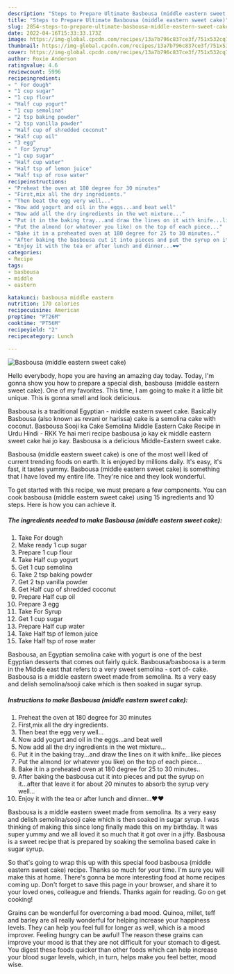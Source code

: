 ```yaml
---
description: "Steps to Prepare Ultimate Basbousa (middle eastern sweet cake)"
title: "Steps to Prepare Ultimate Basbousa (middle eastern sweet cake)"
slug: 2854-steps-to-prepare-ultimate-basbousa-middle-eastern-sweet-cake
date: 2022-04-16T15:33:33.173Z
image: https://img-global.cpcdn.com/recipes/13a7b796c837ce3f/751x532cq70/basbousa-middle-eastern-sweet-cake-recipe-main-photo.jpg
thumbnail: https://img-global.cpcdn.com/recipes/13a7b796c837ce3f/751x532cq70/basbousa-middle-eastern-sweet-cake-recipe-main-photo.jpg
cover: https://img-global.cpcdn.com/recipes/13a7b796c837ce3f/751x532cq70/basbousa-middle-eastern-sweet-cake-recipe-main-photo.jpg
author: Roxie Anderson
ratingvalue: 4.6
reviewcount: 5996
recipeingredient:
- " For dough"
- "1 cup sugar"
- "1 cup flour"
- "Half cup yogurt"
- "1 cup semolina"
- "2 tsp baking powder"
- "2 tsp vanilla powder"
- "Half cup of shredded coconut"
- "Half cup oil"
- "3 egg"
- " For Syrup"
- "1 cup sugar"
- "Half cup water"
- "Half tsp of lemon juice"
- "Half tsp of rose water"
recipeinstructions:
- "Preheat the oven at 180 degree for 30 minutes"
- "First,mix all the dry ingredients."
- "Then beat the egg very well..."
- "Now add yogurt and oil in the eggs...and beat well"
- "Now add all the dry ingredients in the wet mixture..."
- "Put it in the baking tray...and draw the lines on it with knife...like pieces"
- "Put the almond (or whatever you like) on the top of each piece..."
- "Bake it in a preheated oven at 180 degree for 25 to 30 minutes.."
- "After baking the basbousa cut it into pieces and put the syrup on it...after that leave it for about 20 minutes to absorb the syrup very well..."
- "Enjoy it with the tea or after lunch and dinner...❤❤"
categories:
- Recipe
tags:
- basbousa
- middle
- eastern

katakunci: basbousa middle eastern 
nutrition: 170 calories
recipecuisine: American
preptime: "PT26M"
cooktime: "PT56M"
recipeyield: "2"
recipecategory: Lunch

---
```



![Basbousa (middle eastern sweet cake)](https://img-global.cpcdn.com/recipes/13a7b796c837ce3f/751x532cq70/basbousa-middle-eastern-sweet-cake-recipe-main-photo.jpg)

Hello everybody, hope you are having an amazing day today. Today, I'm gonna show you how to prepare a special dish, basbousa (middle eastern sweet cake). One of my favorites. This time, I am going to make it a little bit unique. This is gonna smell and look delicious.

Basbousa is a traditional Egyptian - middle eastern sweet cake. Basically Basbousa (also known as revani or harissa) cake is a semolina cake with coconut. Basbousa Sooji ka Cake Semolina Middle Eastern Cake Recipe in Urdu Hindi - RKK Ye hai meri recipe basbousa jo kay ek middle eastern sweet cake hai jo kay. Basbousa is a delicious Middle-Eastern sweet cake.

Basbousa (middle eastern sweet cake) is one of the most well liked of current trending foods on earth. It is enjoyed by millions daily. It's easy, it's fast, it tastes yummy. Basbousa (middle eastern sweet cake) is something that I have loved my entire life. They're nice and they look wonderful.


To get started with this recipe, we must prepare a few components. You can cook basbousa (middle eastern sweet cake) using 15 ingredients and 10 steps. Here is how you can achieve it.

<!--inarticleads1-->

##### The ingredients needed to make Basbousa (middle eastern sweet cake):

1. Take  For dough
1. Make ready 1 cup sugar
1. Prepare 1 cup flour
1. Take Half cup yogurt
1. Get 1 cup semolina
1. Take 2 tsp baking powder
1. Get 2 tsp vanilla powder
1. Get Half cup of shredded coconut
1. Prepare Half cup oil
1. Prepare 3 egg
1. Take  For Syrup
1. Get 1 cup sugar
1. Prepare Half cup water
1. Take Half tsp of lemon juice
1. Take Half tsp of rose water


Basbousa, an Egyptian semolina cake with yogurt is one of the best Egyptian desserts that comes out fairly quick. Basbousa/basboosa is a term in the Middle east that refers to a very sweet semolina - sort of- cake. Basbousa is a middle eastern sweet made from semolina. Its a very easy and delish semolina/sooji cake which is then soaked in sugar syrup. 

<!--inarticleads2-->

##### Instructions to make Basbousa (middle eastern sweet cake):

1. Preheat the oven at 180 degree for 30 minutes
1. First,mix all the dry ingredients.
1. Then beat the egg very well...
1. Now add yogurt and oil in the eggs...and beat well
1. Now add all the dry ingredients in the wet mixture...
1. Put it in the baking tray...and draw the lines on it with knife...like pieces
1. Put the almond (or whatever you like) on the top of each piece...
1. Bake it in a preheated oven at 180 degree for 25 to 30 minutes..
1. After baking the basbousa cut it into pieces and put the syrup on it...after that leave it for about 20 minutes to absorb the syrup very well...
1. Enjoy it with the tea or after lunch and dinner...❤❤


Basbousa is a middle eastern sweet made from semolina. Its a very easy and delish semolina/sooji cake which is then soaked in sugar syrup. I was thinking of making this since long finally made this on my birthday. It was super yummy and we all loved it so much that it got over in a jiffy. Basbousa is a sweet recipe that is prepared by soaking the semolina based cake in sugar syrup. 

So that's going to wrap this up with this special food basbousa (middle eastern sweet cake) recipe. Thanks so much for your time. I'm sure you will make this at home. There's gonna be more interesting food at home recipes coming up. Don't forget to save this page in your browser, and share it to your loved ones, colleague and friends. Thanks again for reading. Go on get cooking!

Grains can be wonderful for overcoming a bad mood. Quinoa, millet, teff and barley are all really wonderful for helping increase your happiness levels. They can help you feel full for longer as well, which is a mood improver. Feeling hungry can be awful! The reason these grains can improve your mood is that they are not difficult for your stomach to digest. You digest these foods quicker than other foods which can help increase your blood sugar levels, which, in turn, helps make you feel better, mood wise.
